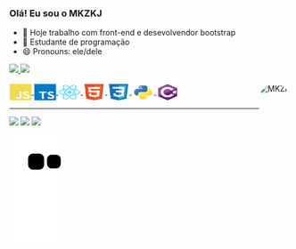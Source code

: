 ### Olá! Eu sou o MKZKJ 

- 🔭 Hoje trabalho com front-end e desevolvendor bootstrap
- 🌱 Estudante de programação 
- 😄 Pronouns: ele/dele

<div>
  <a href="https://github.com/MKZKJ">
  <img height="180em" src="https://github-readme-stats.vercel.app/api?username=MisterK&show_icons=true&theme=dark&include_all_commits=true&count_private=true"/>
  <img height="180em" src="https://github-readme-stats.vercel.app/api/top-langs/?username=rafaballerini&layout=compact&langs_count=7&theme=dark"/>
</div>    
  
  <div style="display: inline_block"><br>
  <img align="center" alt="K" height="30" width="40" src="https://raw.githubusercontent.com/devicons/devicon/master/icons/javascript/javascript-plain.svg">
  <img align="center" alt="M" height="30" width="40" src="https://raw.githubusercontent.com/devicons/devicon/master/icons/typescript/typescript-plain.svg">
  <img align="center" alt="Z" height="30" width="40" src="https://raw.githubusercontent.com/devicons/devicon/master/icons/react/react-original.svg">
  <img align="center" alt="K" height="30" width="40" src="https://raw.githubusercontent.com/devicons/devicon/master/icons/html5/html5-original.svg">
  <img align="center" alt="M" height="30" width="40" src="https://raw.githubusercontent.com/devicons/devicon/master/icons/css3/css3-original.svg">
  <img align="center" alt="Z" height="30" width="40" src="https://raw.githubusercontent.com/devicons/devicon/master/icons/python/python-original.svg">
  <img align="center" alt="J" height="30" width="40" src="https://raw.githubusercontent.com/devicons/devicon/master/icons/csharp/csharp-original.svg">
  <img align="right" alt="MKZK" height="150" style="border-radius:50px;"
  src="https://media.discordapp.net/attachments/871867224120492042/949386915415744613/MKZK.png?width=473&height=473">
</div>
  
---
  
  <div> 
  <a href="" target="_blank"><img src="https://img.shields.io/badge/-Instagram-%23E4405F?style=for-the-badge&logo=instagram&logoColor=white" target="_blank"></a>
 <a href="https://discord.gg/TJQJVVxY44" target="_blank"><img src="https://img.shields.io/badge/Discord-7289DA?style=for-the-badge&logo=discord&logoColor=white" target="_blank"></a> 
  <a href="https://www.linkedin.com/in/mk-zk-9a091b233/" target="_blank"><img src="https://img.shields.io/badge/-LinkedIn-%230077B5?style=for-the-badge&logo=linkedin&logoColor=white" target="_blank"></a> 
 
  ![Snake animation](https://github.com/rafaballerini/rafaballerini/blob/output/github-contribution-grid-snake.svg)
 
</div>
